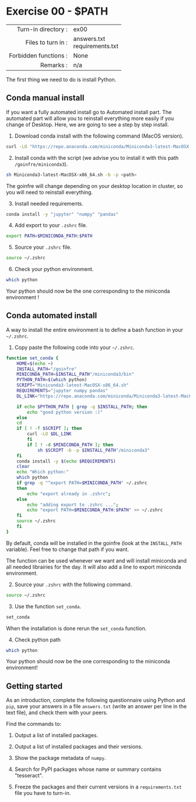 # Exercise 00 - $PATH

|                         |                    |
| -----------------------:| ------------------ |
|   Turn-in directory :   |  ex00              |
|   Files to turn in :    |  answers.txt<br/>requirements.txt |
|   Forbidden functions : |  None              |
|   Remarks :             |  n/a               |

The first thing we need to do is install Python.

## Conda manual install

If you want a fully automated install go to Automated install part. The automated part will allow you to reinstall everything more easily if you change of Desktop. Here, we are going to see a step by step install.

1. Download conda install with the following command (MacOS version).

```bash
curl -LO "https://repo.anaconda.com/miniconda/Miniconda3-latest-MacOSX-x86_64.sh"
```

2. Install conda with the script (we advise you to install it with this path `/goinfre/miniconda3`).

```bash
sh Miniconda3-latest-MacOSX-x86_64.sh -b -p <path>
```

The goinfre will change depending on your desktop location in cluster, so you will need to reinstall everything.

3. Install needed requirements.

```bash
conda install -y "jupyter" "numpy" "pandas"
```

4. Add export to your `.zshrc` file.

```bash
export PATH=$MINICONDA_PATH:$PATH
```

5. Source your `.zshrc` file.

```bash
source ~/.zshrc
```

6. Check your python environment.

```bash
which python
```

Your python should now be the one corresponding to the miniconda environment ! 

## Conda automated install 

A way to install the entire environment is to define a bash function in your `~/.zshrc`.

1. Copy paste the following code into your `~/.zshrc`.

```bash
function set_conda {
    HOME=$(echo ~)
    INSTALL_PATH="/goinfre"
    MINICONDA_PATH=$INSTALL_PATH"/miniconda3/bin"
    PYTHON_PATH=$(which python)
    SCRIPT="Miniconda3-latest-MacOSX-x86_64.sh"
    REQUIREMENTS="jupyter numpy pandas"
    DL_LINK="https://repo.anaconda.com/miniconda/Miniconda3-latest-MacOSX-x86_64.sh"

    if echo $PYTHON_PATH | grep -q $INSTALL_PATH; then
	    echo "good python version :)"
    else
	cd
	if [ ! -f $SCRIPT ]; then
		curl -LO $DL_LINK
    	fi
    	if [ ! -d $MINICONDA_PATH ]; then
	    	sh $SCRIPT -b -p $INSTALL_PATH"/miniconda3"
	fi
	conda install -y $(echo $REQUIREMENTS)
	clear
	echo "Which python:"
	which python
	if grep -q "^export PATH=$MINICONDA_PATH" ~/.zshrc
	then
		echo "export already in .zshrc";
	else
		echo "adding export to .zshrc ...";
		echo "export PATH=$MINICONDA_PATH:$PATH" >> ~/.zshrc
	fi
	source ~/.zshrc
    fi
}
```

By default, conda will be installed in the goinfre (look at the `INSTALL_PATH` variable). Feel free to change that path if you want.

The function can be used whenever we want and will install miniconda and all needed librairies for the day. It will also add a line to export miniconda environment.

2. Source your `.zshrc` with the following command.

```bash
source ~/.zshrc
```

3. Use the function `set_conda`. 

```bash
set_conda
```

When the installation is done rerun the `set_conda` function.

4. Check python path

```bash
which python
```

Your python should now be the one corresponding to the miniconda environment!

## Getting started

As an introduction, complete the following questionnaire using Python and `pip`, save your answers in a file `answers.txt` (write an answer per line in the text file), and check them with your peers.

Find the commands to:

1. Output a list of installed packages.

2. Output a list of installed packages and their versions.

3. Show the package metadata of `numpy`.

4. Search for PyPI packages whose name or summary contains "tesseract".

5. Freeze the packages and their current versions in a `requirements.txt` file you have to turn-in.
